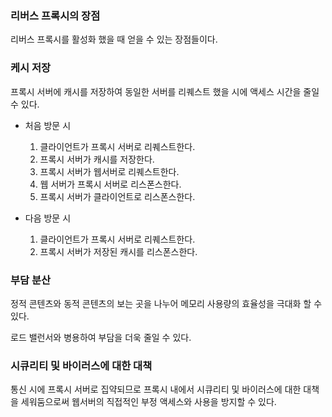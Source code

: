 ### 리버스 프록시의 장점

리버스 프록시를 활성화 했을 때 얻을 수 있는 장점들이다.

### 케시 저장

프록시 서버에 캐시를 저장하여 동일한 서버를 리퀘스트 했을 시에 액세스 시간을 줄일 수 있다.

- 처음 방문 시

  1. 클라이언트가 프록시 서버로 리퀘스트한다.
  2. 프록시 서버가 캐시를 저장한다.
  3. 프록시 서버가 웹서버로 리퀘스트한다.
  4. 웹 서버가 프록시 서버로 리스폰스한다.
  5. 프록시 서버가 클라이언트로 리스폰스한다.

- 다음 방문 시

  1. 클라이언트가 프록시 서버로 리퀘스트한다.
  2. 프록시 서버가 저장된 캐시를 리스폰스한다.

### 부담 분산

정적 콘텐츠와 동적 콘텐츠의 보는 곳을 나누어 메모리 사용량의 효율성을 극대화 할 수 있다.

로드 밸런서와 병용하여 부담을 더욱 줄일 수 있다.

### 시큐리티 및 바이러스에 대한 대책

통신 시에 프록시 서버로 집약되므로 프록시 내에서 시큐리티 및 바이러스에 대한 대책을 세워둠으로써 웹서버의 직접적인 부정 액세스와 사용을 방지할 수 있다.
